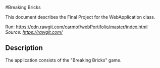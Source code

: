 #Breaking Bricks


This document describes the Final Project for the WebApplication class.

Run: https://cdn.rawgit.com/carmof/webPortifolio/master/index.html
*Source: https://rawgit.com/*

## Description

The application consists of the "Breaking Bricks" game.




